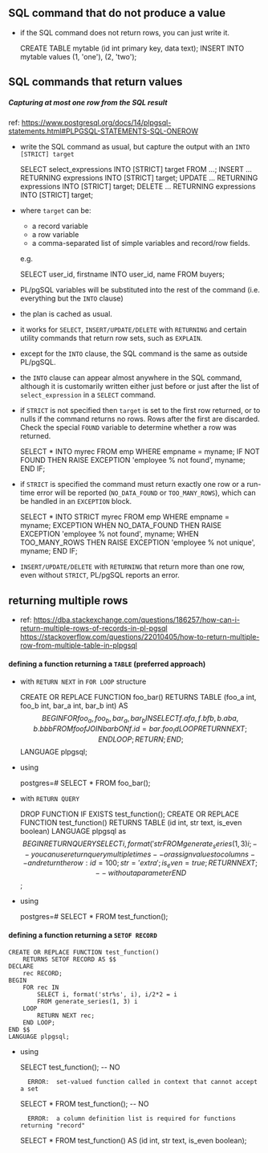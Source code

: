 
## SQL command that do not produce a value
- if the SQL command does not return rows, you can just write it. 

    CREATE TABLE mytable (id int primary key, data text);
    INSERT INTO mytable values (1, 'one'), (2, 'two');

##  SQL commands that return values
#####  Capturing at most one row from the SQL result
ref: https://www.postgresql.org/docs/14/plpgsql-statements.html#PLPGSQL-STATEMENTS-SQL-ONEROW

- write the SQL command as usual, but capture the output with an `INTO [STRICT] target`

    SELECT select_expressions INTO [STRICT] target FROM ...;
    INSERT ... RETURNING expressions INTO [STRICT] target;
    UPDATE ... RETURNING expressions INTO [STRICT] target;
    DELETE ... RETURNING expressions INTO [STRICT] target;

- where `target` can be:
    - a record variable
    - a row variable
    - a comma-separated list of simple variables and record/row fields.

    e.g. 

    SELECT user_id, firstname INTO user_id, name FROM buyers;  

- PL/pgSQL variables will be substituted into the rest of the command (i.e. everything but the `INTO` clause)
- the plan is cached as usual.
- it works for `SELECT`, `INSERT/UPDATE/DELETE` with `RETURNING` and certain utility commands that return row sets, such as `EXPLAIN`. 
- except for the `INTO` clause, the SQL command is the same as outside PL/pgSQL.

- the `INTO` clause can appear almost anywhere in the SQL command, although it is customarily written either just before or just after the list of `select_expression` in a `SELECT` command.

- if `STRICT` is not specified then `target` is set to the first row returned, or to nulls if the command returns no rows. Rows after the first are discarded. Check the special `FOUND` variable to determine whether a row was returned.

    SELECT * INTO myrec FROM emp WHERE empname = myname;
    IF NOT FOUND THEN
        RAISE EXCEPTION 'employee % not found', myname;
    END IF;

- if `STRICT` is specified the command must return exactly one row or a run-time error will be reported (`NO_DATA_FOUND` or `TOO_MANY_ROWS`), which can be handled in an `EXCEPTION` block.

    SELECT * INTO STRICT myrec FROM emp WHERE empname = myname;
    EXCEPTION
        WHEN NO_DATA_FOUND THEN
            RAISE EXCEPTION 'employee % not found', myname;
        WHEN TOO_MANY_ROWS THEN
            RAISE EXCEPTION 'employee % not unique', myname;
    END IF;
    
- `INSERT/UPDATE/DELETE` with `RETURNING` that return more than one row, even without `STRICT`, PL/pgSQL reports an error.

## returning multiple rows 

- ref: 
    https://dba.stackexchange.com/questions/186257/how-can-i-return-multiple-rows-of-records-in-pl-pgsql
    https://stackoverflow.com/questions/22010405/how-to-return-multiple-row-from-multiple-table-in-plpgsql
#### defining a function returning a `TABLE` (preferred approach)

- with `RETURN NEXT` in `FOR LOOP` structure

    CREATE OR REPLACE FUNCTION foo_bar() 
    RETURNS TABLE (foo_a int, foo_b int, bar_a int, bar_b int) AS $$
    BEGIN            
    FOR foo_a, foo_b, bar_a, bar_b IN 
        SELECT f.a fa, f.b fb, b.a ba, b.b bb
            FROM foo f 
                JOIN bar b 
                    ON f.id = bar.foo_id
    LOOP
        RETURN NEXT;
    END LOOP;
    RETURN;
    END;
    $$ LANGUAGE plpgsql;

- using 

    postgres=# SELECT * FROM foo_bar();

- with `RETURN QUERY` 

    DROP FUNCTION IF EXISTS test_function();
    CREATE OR REPLACE FUNCTION test_function()
        RETURNS TABLE (id int, str text, is_even boolean)
        LANGUAGE plpgsql as $$
    BEGIN
        RETURN QUERY
            SELECT i, format('str%s', i), i/2*2 = i
            FROM generate_series(1, 3) i;
        -- you can use return query multiple times
        -- or assign values to columns
        -- and return the row:
        id = 100;
        str = 'extra';
        is_even = true;
        RETURN NEXT; -- without a parameter
    END $$;

- using 

    postgres=# SELECT * FROM test_function();

    
    
#### defining a function returning a `SETOF RECORD`

    CREATE OR REPLACE FUNCTION test_function()
        RETURNS SETOF RECORD AS $$
    DECLARE
        rec RECORD;
    BEGIN
        FOR rec IN
            SELECT i, format('str%s', i), i/2*2 = i
            FROM generate_series(1, 3) i
        LOOP
            RETURN NEXT rec;
        END LOOP;
    END $$
    LANGUAGE plpgsql;

- using    

    SELECT test_function();         -- NO

        ERROR:  set-valued function called in context that cannot accept a set  

    SELECT * FROM test_function();  -- NO

        ERROR:  a column definition list is required for functions returning "record"

    SELECT * FROM test_function() 
        AS (id int, str text, is_even boolean);
